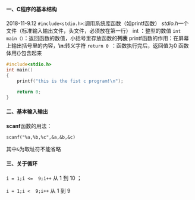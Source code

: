 #### 一、C程序的基本结构

2018-11-9.12
```#include<stdio.h>```:调用系统库函数（如printf函数）
*stdio.h*一个文件（标准输入输出文件，头文件，必须放在第一行）
int ：整型的数值
```int main（）```：返回函数的数值，小括号里存放函数的**列表**
printf函数的作用：在屏幕上输出括号里的内容，**\n**:转义字符
```return 0 ```：函数执行完后，返回值为0
函数体用{}包含起来

```c
#include<stdio.h>  
int main()
{
	printf("this is the fist c program!\n");

	return 0;
}
```

#### 二、基本输入输出



**scanf**函数的用法：

```scanf("%a,%b,%c",&a,&b,&c)```

其中`&`为取址符不能省略

#### 三、关于循环

`i = 1;i <=  9;i++`	从 1 到 10 ；

`i = 1;i <  9;i++`	从 1 到 9